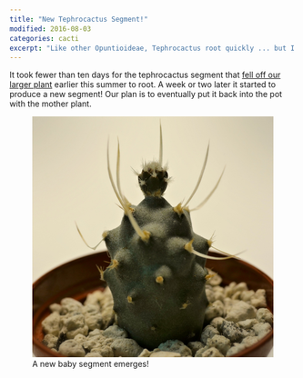 ```yaml
---
title: "New Tephrocactus Segment!"
modified: 2016-08-03
categories: cacti
excerpt: "Like other Opuntioideae, Tephrocactus root quickly ... but I never expected it to be this fast!"
---
```


It took fewer than ten days for the tephrocactus segment that <a href="/cacti/pop-goes-the-tephrocactus-segment/">fell off our larger plant</a> earlier this summer to root. A week or two later it started to produce a new segment! Our plan is to eventually put it back into the pot with the mother plant. 

<figure>
  <a href="/images/cacti/P1010102cl.jpg" title="A new baby segment emerges!"><img src="/images/cacti/P1010102b.jpg" title="A new baby segment emerges!"></a>
  <figcaption>A new baby segment emerges!</figcaption>
</figure>
